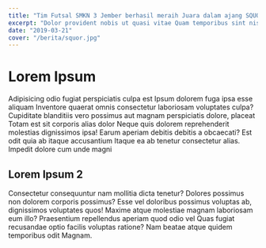 ```yaml
---
title: "Tim Futsal SMKN 3 Jember berhasil meraih Juara dalam ajang SQUOR CUP 2019"
excerpt: "Dolor provident nobis ut quasi vitae Quam temporibus sint nisi harum qui"
date: "2019-03-21"
cover: "/berita/squor.jpg"
---
```


# Lorem Ipsum
Adipisicing odio fugiat perspiciatis culpa est Ipsum dolorem fuga ipsa esse aliquam Inventore quaerat omnis consectetur laboriosam voluptates culpa? Cupiditate blanditiis vero possimus aut magnam perspiciatis dolore, placeat Totam est sit corporis alias dolor Neque quis dolorem reprehenderit molestias dignissimos ipsa! Earum aperiam debitis debitis a obcaecati? Est odit quia ab itaque accusantium Itaque ea ab tenetur consectetur alias. Impedit dolore cum unde magni

## Lorem Ipsum 2
Consectetur consequuntur nam mollitia dicta tenetur? Dolores possimus non dolorem corporis possimus? Esse vel doloribus possimus voluptas ab, dignissimos voluptates quos! Maxime atque molestiae magnam laboriosam eum illo? Praesentium repellendus aperiam quod odio vel Quas fugiat recusandae optio facilis voluptas ratione? Nam beatae atque quidem temporibus odit Magnam.
